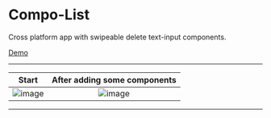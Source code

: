 # Compo-List
Cross platform app with swipeable delete text-input components.

[Demo](https://snack.expo.dev/@sodoteo/github.com-sodoteo-compo-list)

---------------------------------------------------------------------------------------------------
Start                      |  After adding some components 
:-------------------------:|:-------------------------:
![image](https://drive.google.com/uc?export=view&id=16ggp_NtRHrvJoEXGs8N2g-jFihzMmkci)  |  ![image](https://drive.google.com/uc?export=view&id=1kDAk8er_zODAvbm1x-5b4EggPtL3YtDY)
---------------------------------------------------------------------------------------------------


